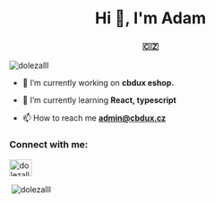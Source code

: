 
<h1 align="center">Hi 👋, I'm Adam</h1>
<h3 align="center"> 🇨🇿</h3>

<p align="left"> <img src="https://komarev.com/ghpvc/?username=dolezalll&label=Profile%20views&color=ff0000&style=flat-square" alt="dolezalll" /> </p>

- 🔭 I’m currently working on **cbdux eshop.**

- 🌱 I’m currently learning **React, typescript**

- 📫 How to reach me **admin@cbdux.cz**

<h3 align="left">Connect with me:</h3>
<p align="left">
<a href="https://instagram.com/dolezalll" target="blank"><img align="center" src="https://raw.githubusercontent.com/rahuldkjain/github-profile-readme-generator/master/src/images/icons/Social/instagram.svg" alt="dolezalll" height="30" width="40" /></a>
</p>



<p>&nbsp;<img align="center" src="https://github-readme-stats.vercel.app/api?username=dolezalll&show_icons=true&theme=dark&locale=en" alt="dolezalll" /></p>

